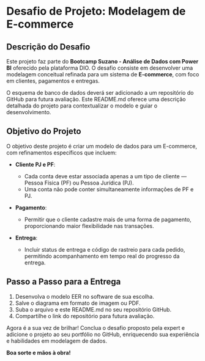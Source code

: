 # Desafio de Projeto: Modelagem de E-commerce

## Descrição do Desafio

Este projeto faz parte do **Bootcamp Suzano - Análise de Dados com Power BI** oferecido pela plataforma DIO. O desafio consiste em desenvolver uma modelagem conceitual refinada para um sistema de **E-commerce**, com foco em clientes, pagamentos e entregas.

O esquema de banco de dados deverá ser adicionado a um repositório do GitHub para futura avaliação. Este README.md oferece uma descrição detalhada do projeto para contextualizar o modelo e guiar o desenvolvimento.

## Objetivo do Projeto

O objetivo deste projeto é criar um modelo de dados para um E-commerce, com refinamentos específicos que incluem:

- **Cliente PJ e PF**: 
  - Cada conta deve estar associada apenas a um tipo de cliente — Pessoa Física (PF) ou Pessoa Jurídica (PJ). 
  - Uma conta não pode conter simultaneamente informações de PF e PJ.

- **Pagamento**:
  - Permitir que o cliente cadastre mais de uma forma de pagamento, proporcionando maior flexibilidade nas transações.

- **Entrega**:
  - Incluir status de entrega e código de rastreio para cada pedido, permitindo acompanhamento em tempo real do progresso da entrega.

## Passo a Passo para a Entrega

1. Desenvolva o modelo EER no software de sua escolha.
2. Salve o diagrama em formato de imagem ou PDF.
3. Suba o arquivo e este README.md no seu repositório GitHub.
4. Compartilhe o link do repositório para futura avaliação.

Agora é a sua vez de brilhar! Conclua o desafio proposto pela expert e adicione o projeto ao seu portfólio no GitHub, enriquecendo sua experiência e habilidades em modelagem de dados.

**Boa sorte e mãos à obra!**
